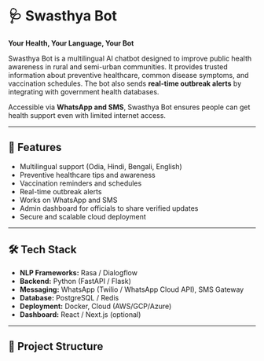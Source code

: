 # 🩺 Swasthya Bot

**Your Health, Your Language, Your Bot**  

Swasthya Bot is a multilingual AI chatbot designed to improve public health awareness in rural and semi-urban communities. It provides trusted information about preventive healthcare, common disease symptoms, and vaccination schedules. The bot also sends **real-time outbreak alerts** by integrating with government health databases.  

Accessible via **WhatsApp and SMS**, Swasthya Bot ensures people can get health support even with limited internet access.  

---

## 🚀 Features
- Multilingual support (Odia, Hindi, Bengali, English)  
- Preventive healthcare tips and awareness  
- Vaccination reminders and schedules  
- Real-time outbreak alerts  
- Works on WhatsApp and SMS  
- Admin dashboard for officials to share verified updates  
- Secure and scalable cloud deployment  

---

## 🛠️ Tech Stack
- **NLP Frameworks:** Rasa / Dialogflow  
- **Backend:** Python (FastAPI / Flask)  
- **Messaging:** WhatsApp (Twilio / WhatsApp Cloud API), SMS Gateway  
- **Database:** PostgreSQL / Redis  
- **Deployment:** Docker, Cloud (AWS/GCP/Azure)  
- **Dashboard:** React / Next.js (optional)  

---

## 📂 Project Structure
